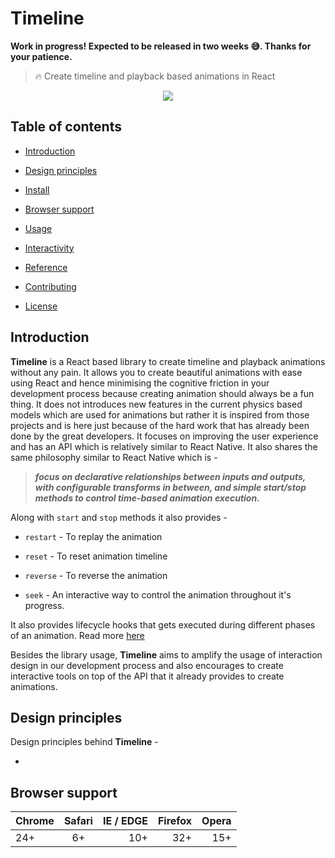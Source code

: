 # Timeline

**Work in progress! Expected to be released in two weeks 😅. Thanks for your patience.**

> 🔥 Create timeline and playback based animations in React

<p align="center">
  <img src="https://i.gyazo.com/92335601b07bd758f45bb64ca8bac912.gif" />
</p>

## Table of contents

* [Introduction](#introduction)

* [Design principles](#design-principles)

* [Install]()

* [Browser support]()

* [Usage]()

* [Interactivity]()

* [Reference]()

* [Contributing]()

* [License]()

## Introduction

**Timeline** is a React based library to create timeline and playback animations without any pain. It allows you to create beautiful animations with ease using React and hence minimising the cognitive friction in your development process because creating animation should always be a fun thing. It does not introduces new features in the current physics based models which are used for animations but rather it is inspired from those projects and is here just because of the hard work that has already been done by the great developers. It focuses on improving the user experience and has an API which is relatively similar to React Native. It also shares the same philosophy similar to React Native which is -

> ***focus on declarative relationships between inputs and outputs, with configurable transforms in between, and simple start/stop methods to control time-based animation execution.***

Along with `start` and `stop` methods it also provides -

* `restart` - To replay the animation

* `reset` - To reset animation timeline

* `reverse` - To reverse the animation

* `seek` - An interactive way to control the animation throughout it's progress.

It also provides lifecycle hooks that gets executed during different phases of an animation. Read more [here]()

Besides the library usage, **Timeline** aims to amplify the usage of interaction design in our development process and also encourages to create interactive tools on top of the API that it already provides to create animations.

## Design principles

Design principles behind **Timeline** -

*

## Browser support

| Chrome        | Safari        | IE / EDGE  | Firefox  | Opera |
| ------------- |:-------------:| -----: | -----: | -----: |
| 24+    | 6+ | 10+ | 32+ | 15+
